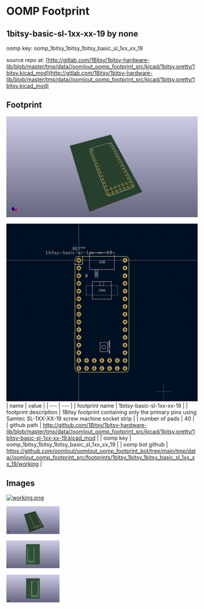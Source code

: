# OOMP Footprint  
## 1bitsy-basic-sl-1xx-xx-19  by none  
  
oomp key: oomp_1bitsy_1bitsy_1bitsy_basic_sl_1xx_xx_19  
  
source repo at: [http://gitlab.com/1Bitsy/1bitsy-hardware-lib/blob/master/tmp/data//oomlout_oomp_footprint_src/kicad/1bitsy.pretty/1bitsy.kicad_mod](http://gitlab.com/1Bitsy/1bitsy-hardware-lib/blob/master/tmp/data//oomlout_oomp_footprint_src/kicad/1bitsy.pretty/1bitsy.kicad_mod)  
## Footprint  
  
[![working_kicad_pcb_3d.png](working_kicad_pcb_3d_600.png)](working_kicad_pcb_3d.png)  
  
[![working.png](working_600.png)](working.png)  
| name | value | 
| --- | --- | 
| footprint name | 1bitsy-basic-sl-1xx-xx-19 | 
| footprint description | 1Bitsy footprint containing only the primary pins using Samtec SL-1XX-XX-19 screw machine socket strip | 
| number of pads | 40 | 
| github path | http://github.com/1Bitsy/1bitsy-hardware-lib/blob/master/tmp/data//oomlout_oomp_footprint_src/kicad/1bitsy.pretty/1bitsy-basic-sl-1xx-xx-19.kicad_mod | 
| oomp key | oomp_1bitsy_1bitsy_1bitsy_basic_sl_1xx_xx_19 | 
| oomp bot github | https://github.com/oomlout/oomlout_oomp_footprint_bot/tree/main/tmp/data//oomlout_oomp_footprint_src/footprints/1bitsy_1bitsy_1bitsy_basic_sl_1xx_xx_19/working | 
## Images  
  
[![working.png](working_140.png)](working.png)  
  
[![working_kicad_pcb_3d.png](working_kicad_pcb_3d_140.png)](working_kicad_pcb_3d.png)  
  
[![working_kicad_pcb_3d_back.png](working_kicad_pcb_3d_back_140.png)](working_kicad_pcb_3d_back.png)  
  
[![working_kicad_pcb_3d_front.png](working_kicad_pcb_3d_front_140.png)](working_kicad_pcb_3d_front.png)  

